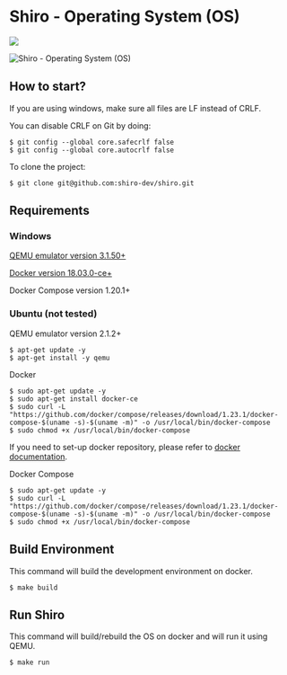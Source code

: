 # Shiro - Operating System (OS)

![](https://img.shields.io/badge/Version-v0.1-green.svg)

![Shiro - Operating System (OS)](http://nimbleking.com/shiro/images/shiro.bmp)

## How to start?
If you are using windows, make sure all files are LF instead of CRLF. 

You can disable CRLF on Git by doing:
```shell
$ git config --global core.safecrlf false
$ git config --global core.autocrlf false
```

To clone the project:
```shell
$ git clone git@github.com:shiro-dev/shiro.git
```

## Requirements

### Windows
[QEMU emulator version 3.1.50+](https://qemu.weilnetz.de/w64/qemu-w64-setup-20190218.exe)

[Docker version 18.03.0-ce+](https://hub.docker.com/editions/community/docker-ce-desktop-windows)

Docker Compose version 1.20.1+

### Ubuntu (not tested)
QEMU emulator version 2.1.2+
```shell
$ apt-get update -y
$ apt-get install -y qemu
```
Docker
```shell
$ sudo apt-get update -y
$ sudo apt-get install docker-ce
$ sudo curl -L "https://github.com/docker/compose/releases/download/1.23.1/docker-compose-$(uname -s)-$(uname -m)" -o /usr/local/bin/docker-compose
$ sudo chmod +x /usr/local/bin/docker-compose
```
If you need to set-up docker repository, please refer to [docker documentation](https://docs.docker.com/v17.09/engine/installation/linux/docker-ce/ubuntu/#install-docker-ce-1).

Docker Compose
```shell
$ sudo apt-get update -y
$ sudo curl -L "https://github.com/docker/compose/releases/download/1.23.1/docker-compose-$(uname -s)-$(uname -m)" -o /usr/local/bin/docker-compose
$ sudo chmod +x /usr/local/bin/docker-compose
```

## Build Environment
This command will build the development environment on docker.
```shell
$ make build
```

## Run Shiro
This command will build/rebuild the OS on docker and will run it using QEMU.
```shell
$ make run
```